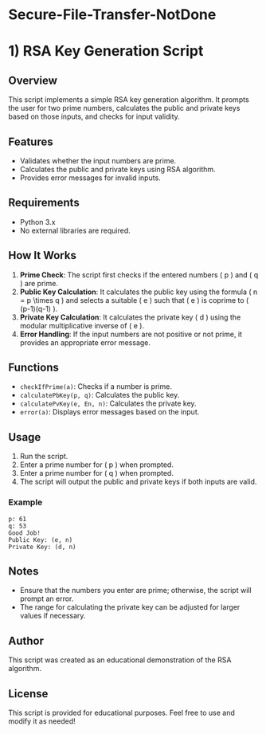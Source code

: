 # Secure-File-Transfer-NotDone
# 1) RSA Key Generation Script

## Overview

This script implements a simple RSA key generation algorithm. It prompts the user for two prime numbers, calculates the public and private keys based on those inputs, and checks for input validity.

## Features

- Validates whether the input numbers are prime.
- Calculates the public and private keys using RSA algorithm.
- Provides error messages for invalid inputs.

## Requirements

- Python 3.x
- No external libraries are required.

## How It Works

1. **Prime Check**: The script first checks if the entered numbers \( p \) and \( q \) are prime.
2. **Public Key Calculation**: It calculates the public key using the formula \( n = p \times q \) and selects a suitable \( e \) such that \( e \) is coprime to \( (p-1)(q-1) \).
3. **Private Key Calculation**: It calculates the private key \( d \) using the modular multiplicative inverse of \( e \).
4. **Error Handling**: If the input numbers are not positive or not prime, it provides an appropriate error message.

## Functions

- `checkIfPrime(a)`: Checks if a number is prime.
- `calculatePbKey(p, q)`: Calculates the public key.
- `calculatePvKey(e, En, n)`: Calculates the private key.
- `error(a)`: Displays error messages based on the input.

## Usage

1. Run the script.
2. Enter a prime number for \( p \) when prompted.
3. Enter a prime number for \( q \) when prompted.
4. The script will output the public and private keys if both inputs are valid.

### Example

```
p: 61
q: 53
Good Job!
Public Key: (e, n)
Private Key: (d, n)
```

## Notes

- Ensure that the numbers you enter are prime; otherwise, the script will prompt an error.
- The range for calculating the private key can be adjusted for larger values if necessary.

## Author

This script was created as an educational demonstration of the RSA algorithm. 

## License

This script is provided for educational purposes. Feel free to use and modify it as needed!
